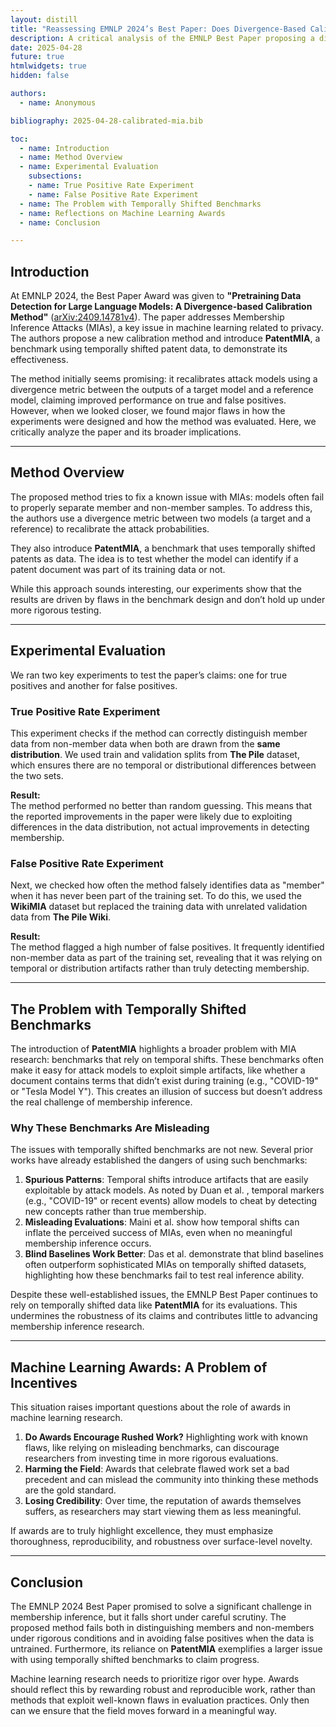 ```yaml
---
layout: distill  
title: "Reassessing EMNLP 2024’s Best Paper: Does Divergence-Based Calibration for MIAs Hold Up? " 
description: A critical analysis of the EMNLP Best Paper proposing a divergence-based calibration for Membership Inference Attacks (MIAs). We explore its experimental shortcomings, issues with temporally shifted benchmarks, and what this means for machine learning awards.  
date: 2025-04-28  
future: true  
htmlwidgets: true  
hidden: false  

authors:  
  - name: Anonymous  

bibliography: 2025-04-28-calibrated-mia.bib  

toc:  
  - name: Introduction  
  - name: Method Overview  
  - name: Experimental Evaluation  
    subsections:  
    - name: True Positive Rate Experiment  
    - name: False Positive Rate Experiment  
  - name: The Problem with Temporally Shifted Benchmarks  
  - name: Reflections on Machine Learning Awards  
  - name: Conclusion  

---
```


## Introduction

At EMNLP 2024, the Best Paper Award was given to **"Pretraining Data Detection for Large Language Models: A Divergence-based Calibration Method"** ([arXiv:2409.14781v4](https://arxiv.org/html/2409.14781v4)). The paper addresses Membership Inference Attacks (MIAs), a key issue in machine learning related to privacy. The authors propose a new calibration method and introduce **PatentMIA**, a benchmark using temporally shifted patent data, to demonstrate its effectiveness.

The method initially seems promising: it recalibrates attack models using a divergence metric between the outputs of a target model and a reference model, claiming improved performance on true and false positives. However, when we looked closer, we found major flaws in how the experiments were designed and how the method was evaluated. Here, we critically analyze the paper and its broader implications.

---

## Method Overview  

The proposed method tries to fix a known issue with MIAs: models often fail to properly separate member and non-member samples. To address this, the authors use a divergence metric between two models (a target and a reference) to recalibrate the attack probabilities.  

They also introduce **PatentMIA**, a benchmark that uses temporally shifted patents as data. The idea is to test whether the model can identify if a patent document was part of its training data or not.  

While this approach sounds interesting, our experiments show that the results are driven by flaws in the benchmark design and don’t hold up under more rigorous testing.  

---

## Experimental Evaluation  

We ran two key experiments to test the paper’s claims: one for true positives and another for false positives.  

### True Positive Rate Experiment  

This experiment checks if the method can correctly distinguish member data from non-member data when both are drawn from the **same distribution**. We used train and validation splits from **The Pile** dataset, which ensures there are no temporal or distributional differences between the two sets.  

**Result:**  
The method performed no better than random guessing. This means that the reported improvements in the paper were likely due to exploiting differences in the data distribution, not actual improvements in detecting membership.  

### False Positive Rate Experiment  

Next, we checked how often the method falsely identifies data as "member" when it has never been part of the training set. To do this, we used the **WikiMIA** dataset but replaced the training data with unrelated validation data from **The Pile Wiki**.  

**Result:**  
The method flagged a high number of false positives. It frequently identified non-member data as part of the training set, revealing that it was relying on temporal or distribution artifacts rather than truly detecting membership.  

---

## The Problem with Temporally Shifted Benchmarks  

The introduction of **PatentMIA** highlights a broader problem with MIA research: benchmarks that rely on temporal shifts. These benchmarks often make it easy for attack models to exploit simple artifacts, like whether a document contains terms that didn’t exist during training (e.g., "COVID-19" or "Tesla Model Y"). This creates an illusion of success but doesn’t address the real challenge of membership inference.  

### Why These Benchmarks Are Misleading  

The issues with temporally shifted benchmarks are not new. Several prior works have already established the dangers of using such benchmarks:  

1. **Spurious Patterns**: Temporal shifts introduce artifacts that are easily exploitable by attack models. As noted by Duan et al. <d-cite key="duan2024membership"></d-cite>, temporal markers (e.g., "COVID-19" or recent events) allow models to cheat by detecting new concepts rather than true membership.  
2. **Misleading Evaluations**: Maini et al. <d-cite key="maini2024llm"></d-cite> show how temporal shifts can inflate the perceived success of MIAs, even when no meaningful membership inference occurs.  
3. **Blind Baselines Work Better**: Das et al. <d-cite key="das2024blind"></d-cite> demonstrate that blind baselines often outperform sophisticated MIAs on temporally shifted datasets, highlighting how these benchmarks fail to test real inference ability.  

Despite these well-established issues, the EMNLP Best Paper continues to rely on temporally shifted data like **PatentMIA** for its evaluations. This undermines the robustness of its claims and contributes little to advancing membership inference research.  

---

## Machine Learning Awards: A Problem of Incentives  

This situation raises important questions about the role of awards in machine learning research.  

1. **Do Awards Encourage Rushed Work?** Highlighting work with known flaws, like relying on misleading benchmarks, can discourage researchers from investing time in more rigorous evaluations.  
2. **Harming the Field**: Awards that celebrate flawed work set a bad precedent and can mislead the community into thinking these methods are the gold standard.  
3. **Losing Credibility**: Over time, the reputation of awards themselves suffers, as researchers may start viewing them as less meaningful.  

If awards are to truly highlight excellence, they must emphasize thoroughness, reproducibility, and robustness over surface-level novelty.  

---

## Conclusion  

The EMNLP 2024 Best Paper promised to solve a significant challenge in membership inference, but it falls short under careful scrutiny. The proposed method fails both in distinguishing members and non-members under rigorous conditions and in avoiding false positives when the data is untrained. Furthermore, its reliance on **PatentMIA** exemplifies a larger issue with using temporally shifted benchmarks to claim progress.  

Machine learning research needs to prioritize rigor over hype. Awards should reflect this by rewarding robust and reproducible work, rather than methods that exploit well-known flaws in evaluation practices. Only then can we ensure that the field moves forward in a meaningful way.

